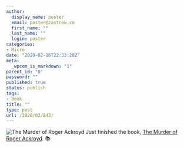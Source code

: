 ```yaml
---
author:
  display_name: poster
  email: poster@zastrow.co
  first_name: ""
  last_name: ""
  login: poster
categories:
- Micro
date: "2020-02-16T22:33:20Z"
meta:
  _wpcom_is_markdown: "1"
parent_id: "0"
password: ""
published: true
status: publish
tags:
- Book
title: ""
type: post
url: /2020/02/843/
---
```

<p><img src="{{ site.baseurl }}/assets/2020/02/45863690._SX50_.jpg" alt="The Murder of Roger Ackroyd" /> Just finished the book, <a href="https://www.goodreads.com/review/show/3171251848?utm_medium=api&amp;utm_source=rss">The Murder of Roger Ackroyd</a>. 📚</p>
